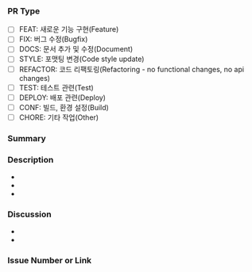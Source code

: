 <!-- Title: [작성자] 변경 내용 요약 -->

### PR Type
<!-- 해당하는 칸에 [x] 이렇게 표시하면 체크됩니다. -->

- [ ] FEAT: 새로운 기능 구현(Feature)
- [ ] FIX: 버그 수정(Bugfix)
- [ ] DOCS: 문서 추가 및 수정(Document)
- [ ] STYLE: 포맷팅 변경(Code style update)
- [ ] REFACTOR: 코드 리팩토링(Refactoring - no functional changes, no api changes)
- [ ] TEST: 테스트 관련(Test)
- [ ] DEPLOY: 배포 관련(Deploy)
- [ ] CONF: 빌드, 환경 설정(Build)
- [ ] CHORE: 기타 작업(Other)

### Summary


### Description
<!-- 구체적인 작업 내용, 필요시 이미지 첨부 -->
- 
- 
- 

### Discussion
<!-- 추후 논의할 점 -->
- 
- 

### Issue Number or Link
<!-- 예시: closes #issue-number -->

